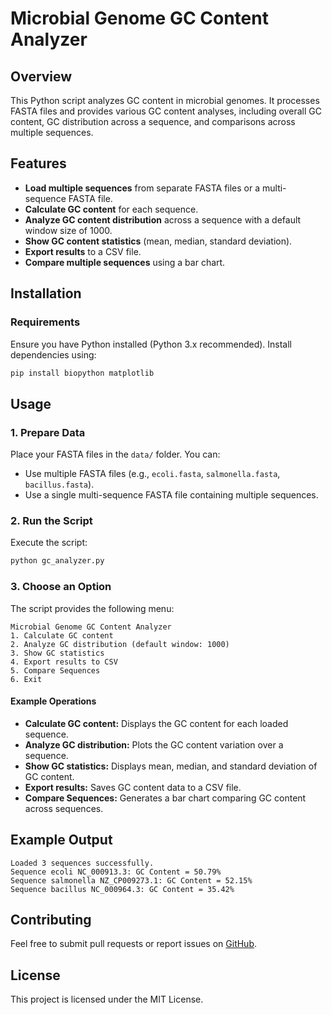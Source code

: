 # Microbial Genome GC Content Analyzer

## Overview
This Python script analyzes GC content in microbial genomes. It processes FASTA files and provides various GC content analyses, including overall GC content, GC distribution across a sequence, and comparisons across multiple sequences.

## Features
- **Load multiple sequences** from separate FASTA files or a multi-sequence FASTA file.
- **Calculate GC content** for each sequence.
- **Analyze GC content distribution** across a sequence with a default window size of 1000.
- **Show GC content statistics** (mean, median, standard deviation).
- **Export results** to a CSV file.
- **Compare multiple sequences** using a bar chart.

## Installation
### Requirements
Ensure you have Python installed (Python 3.x recommended). Install dependencies using:
```sh
pip install biopython matplotlib
```

## Usage
### 1. Prepare Data
Place your FASTA files in the `data/` folder. You can:
- Use multiple FASTA files (e.g., `ecoli.fasta`, `salmonella.fasta`, `bacillus.fasta`).
- Use a single multi-sequence FASTA file containing multiple sequences.

### 2. Run the Script
Execute the script:
```sh
python gc_analyzer.py
```

### 3. Choose an Option
The script provides the following menu:
```
Microbial Genome GC Content Analyzer
1. Calculate GC content
2. Analyze GC distribution (default window: 1000)
3. Show GC statistics
4. Export results to CSV
5. Compare Sequences
6. Exit
```
#### Example Operations
- **Calculate GC content:** Displays the GC content for each loaded sequence.
- **Analyze GC distribution:** Plots the GC content variation over a sequence.
- **Show GC statistics:** Displays mean, median, and standard deviation of GC content.
- **Export results:** Saves GC content data to a CSV file.
- **Compare Sequences:** Generates a bar chart comparing GC content across sequences.

## Example Output
```
Loaded 3 sequences successfully.
Sequence ecoli NC_000913.3: GC Content = 50.79%
Sequence salmonella NZ_CP009273.1: GC Content = 52.15%
Sequence bacillus NC_000964.3: GC Content = 35.42%
```

## Contributing
Feel free to submit pull requests or report issues on [GitHub](https://github.com/yourusername/repository-name).

## License
This project is licensed under the MIT License.

